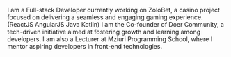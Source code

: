 I am a Full-stack Developer currently working on ZoloBet, a casino project focused on delivering a seamless and engaging gaming experience.(ReactJS AngularJS Java Kotlin)
I am the Co-founder of Doer Community, a tech-driven initiative aimed at fostering growth and learning among developers. 
I am also a Lecturer at Mziuri Programming School, where I mentor aspiring developers in front-end technologies.

